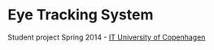 Eye Tracking System
===================

Student project Spring 2014 - [IT University of Copenhagen](www.itu.dk/en)


